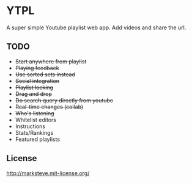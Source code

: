 # YTPL
A super simple Youtube playlist web app. Add videos and share the url.

## TODO
* ~~Start anywhere from playlist~~
* ~~Playing feedback~~
* ~~Use sorted sets instead~~
* ~~Social integration~~
* ~~Playlist locking~~
* ~~Drag and drop~~
* ~~Do search query directly from youtube~~
* ~~Real-time changes (collab)~~
* ~~Who's listening~~
* Whitelist editors
* Instructions
* Stats/Rankings
* Featured playlists

## License
http://marksteve.mit-license.org/